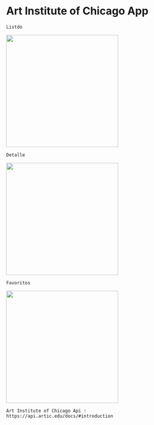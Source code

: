 # Art Institute of Chicago App

```
Listdo
```

<img src="https://res.cloudinary.com/dxexw8kqg/image/upload/v1721925334/SCR-20240725-iue_rd3hku.png" style="width:300px">

```
Detalle
```

<img src="https://res.cloudinary.com/dxexw8kqg/image/upload/v1721925334/SCR-20240725-iur_emxp3j.png" style="width:300px">

```
Favoritos
```

<img src="https://res.cloudinary.com/dxexw8kqg/image/upload/v1721925335/SCR-20240725-iuy_hmklsu.png" style="width:300px">

```
Art Institute of Chicago Api : https://api.artic.edu/docs/#introduction
```
